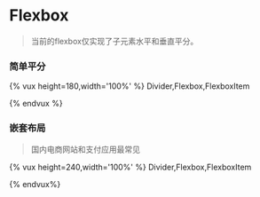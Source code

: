 # Flexbox

> 当前的flexbox仅实现了子元素水平和垂直平分。

### 简单平分
{% vux height=180,width='100%' %}
<components>Divider,Flexbox,FlexboxItem</components>

<template>
<divider>Horizontal</divider>
<flexbox style="height:40px;">
  <flexbox-item><div class="flex-demo">1</div></flexbox-item>
  <flexbox-item><div class="flex-demo">2</div></flexbox-item>
</flexbox>
<divider>Vertical</divider>
<flexbox orient="vertical" :margin-left=0>
  <flexbox-item><div class="flex-demo" style="margin-left:0">1</div></flexbox-item>
  <flexbox-item><div class="flex-demo" style="margin-left:0">2</div></flexbox-item>
</flexbox>
</template>

<style>
.flex-demo {
  text-align: center;
  color: #fff;
  background-color: #20b907;
  margin-bottom: 8px;
  border-top-left-radius: 4px;
  border-top-right-radius: 4px;
  border-bottom-left-radius: 4px;
  border-bottom-right-radius: 4px;
  -webkit-background-clip: padding-box;
}
</style>
{% endvux %}

### 嵌套布局

> 国内电商网站和支付应用最常见

{% vux height=240,width='100%' %}
<components>Divider,Flexbox,FlexboxItem</components>

<template>
<divider>Nested Flexbox</divider>
<flexbox :margin-left=0 style="height: 200px; background-color: #fff;" class="ui-border-tb">
  <flexbox-item class="ui-border-r"></flexbox-item>
  <flexbox-item>
    <flexbox orient="vertical" :margin-left=0>
      <flexbox-item class="ui-border-b"></flexbox-item>
      <flexbox-item style="height: 100px;"><!--height: 100% doesnot work here-->
        <flexbox :margin-left=0>
          <flexbox-item class="ui-border-r"></flexbox-item>
          <flexbox-item></flexbox-item>
        </flexbox>
      </flexbox-item>
    </flexbox>
  </flexbox-item>
</flexbox>
</template>
{% endvux%}